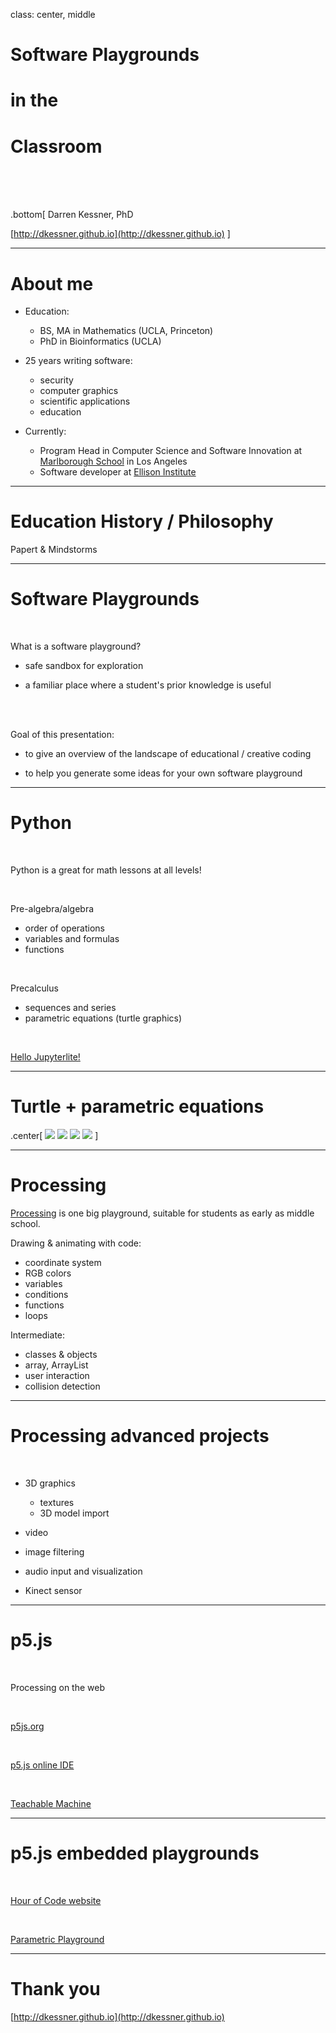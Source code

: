 
class: center, middle

# Software Playgrounds 
# in the 
# Classroom

<br/>
<br/>
<br/>

.bottom[
Darren Kessner, PhD   

[http://dkessner.github.io](http://dkessner.github.io)
]

---

# About me

- Education:
    - BS, MA in Mathematics (UCLA, Princeton)
    - PhD in Bioinformatics (UCLA)

- 25 years writing software:
    - security
    - computer graphics
    - scientific applications
    - education

- Currently:
    - Program Head in Computer Science and Software Innovation at
      [Marlborough School](http://stem.marlborough.org) 
      in Los Angeles
    - Software developer at [Ellison Institute](http://eitm.org)

---

# Education History / Philosophy

Papert & Mindstorms

---

# Software Playgrounds

<br/>

What is a software playground?

- safe sandbox for exploration

- a familiar place where a student's prior knowledge is useful

<br/>
<br/>

Goal of this presentation:

- to give an overview of the landscape of educational / creative coding  

- to help you generate some ideas for your own software playground

---

# Python

<br/>

Python is a great for math lessons at all levels!

<br/>

Pre-algebra/algebra

- order of operations
- variables and formulas
- functions

<br/>

Precalculus

- sequences and series
- parametric equations (turtle graphics)

<br/>

[Hello Jupyterlite!](https://dkessner.github.io/hello_jupyterlite)


---

# Turtle + parametric equations

.center[
![](pix/audrey.png) 
![](pix/bella.png)
![](pix/eloise.png)
![](pix/rachel.png)
]

---

# Processing

[Processing](https://processing.org) is one big playground,
suitable for students as early as middle school.

Drawing & animating with code:

- coordinate system
- RGB colors
- variables
- conditions
- functions
- loops

Intermediate:

- classes & objects
- array, ArrayList
- user interaction
- collision detection

---

# Processing advanced projects

<br/>

- 3D graphics
    - textures
    - 3D model import

- video

- image filtering

- audio input and visualization

- Kinect sensor

---

# p5.js

<br/>

Processing on the web

<br/>

[p5js.org](https://p5js.org)

<br/>

[p5.js online IDE](https://editor.p5js.org/)

<br/>

[Teachable Machine](https://teachablemachine.withgoogle.com)

---

# p5.js embedded playgrounds

<br/>

[Hour of Code website](https://dkessner.github.io/ProjectPumpkin)

<br/>

[Parametric Playground](https://dkessner.github.io/ParametricPlayground)

---

# Thank you

[http://dkessner.github.io](http://dkessner.github.io)


